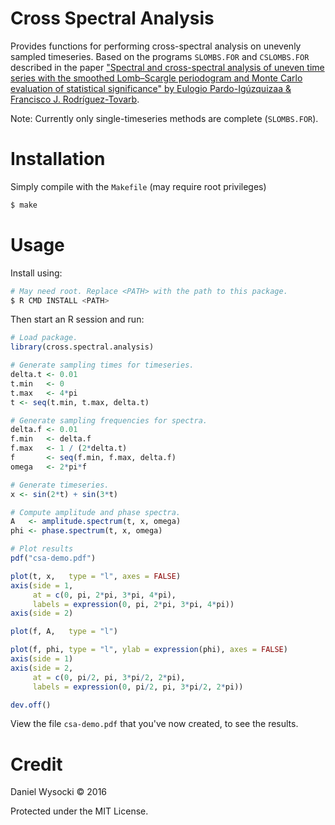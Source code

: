 # Cross Spectral Analysis

Provides functions for performing cross-spectral analysis on unevenly sampled timeseries. Based on the programs `SLOMBS.FOR` and `CSLOMBS.FOR` described in the paper ["Spectral and cross-spectral analysis of uneven time series with the smoothed Lomb–Scargle periodogram and Monte Carlo evaluation of statistical significance" by Eulogio Pardo-Igúzquizaa & Francisco J. Rodríguez-Tovarb](http://www.sciencedirect.com/science/article/pii/S0098300412002130).

Note: Currently only single-timeseries methods are complete (`SLOMBS.FOR`).


# Installation

Simply compile with the `Makefile` (may require root privileges)

```bash
$ make
```


# Usage

Install using:

```bash
# May need root. Replace <PATH> with the path to this package.
$ R CMD INSTALL <PATH>
```

Then start an R session and run:

```R
# Load package.
library(cross.spectral.analysis)

# Generate sampling times for timeseries.
delta.t <- 0.01
t.min   <- 0
t.max   <- 4*pi
t <- seq(t.min, t.max, delta.t)

# Generate sampling frequencies for spectra.
delta.f <- 0.01
f.min   <- delta.f
f.max   <- 1 / (2*delta.t)
f       <- seq(f.min, f.max, delta.f)
omega   <- 2*pi*f

# Generate timeseries.
x <- sin(2*t) + sin(3*t)

# Compute amplitude and phase spectra.
A   <- amplitude.spectrum(t, x, omega)
phi <- phase.spectrum(t, x, omega)

# Plot results
pdf("csa-demo.pdf")

plot(t, x,   type = "l", axes = FALSE)
axis(side = 1,
     at = c(0, pi, 2*pi, 3*pi, 4*pi),
     labels = expression(0, pi, 2*pi, 3*pi, 4*pi))
axis(side = 2)

plot(f, A,   type = "l")

plot(f, phi, type = "l", ylab = expression(phi), axes = FALSE)
axis(side = 1)
axis(side = 2,
     at = c(0, pi/2, pi, 3*pi/2, 2*pi),
     labels = expression(0, pi/2, pi, 3*pi/2, 2*pi))

dev.off()
```

View the file `csa-demo.pdf` that you've now created, to see the results.


# Credit

Daniel Wysocki © 2016

Protected under the MIT License.
